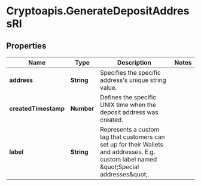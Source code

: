 # Cryptoapis.GenerateDepositAddressRI

## Properties

Name | Type | Description | Notes
------------ | ------------- | ------------- | -------------
**address** | **String** | Specifies the specific address&#39;s unique string value. | 
**createdTimestamp** | **Number** | Defines the specific UNIX time when the deposit address was created. | 
**label** | **String** | Represents a custom tag that customers can set up for their Wallets and addresses. E.g. custom label named \&quot;Special addresses\&quot;. | 


